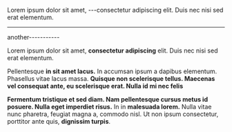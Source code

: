 Lorem ipsum dolor sit amet, ---consectetur adipiscing elit. Duis nec nisi sed erat elementum. 

---------------------

another-----------

Lorem ipsum dolor sit amet, __consectetur adipiscing__ elit. Duis nec nisi sed erat elementum. 

Pellentesque __in sit amet lacus.__ In accumsan ipsum a dapibus elementum. Phasellus vitae lacus massa. **Quisque non scelerisque tellus. Maecenas vel consequat ante, eu scelerisque erat. Nulla id mi nec felis** 

__Fermentum tristique et sed diam. Nam pellentesque cursus metus id posuere. Nulla eget imperdiet risus.__ In in **malesuada lorem.** Nulla vitae nunc pharetra, feugiat magna a, commodo nisl. Ut non ipsum consectetur, porttitor ante quis, **dignissim turpis**.